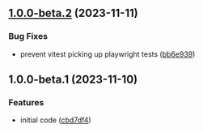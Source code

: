 ## [1.0.0-beta.2](https://github.com/drtrt-org/give-svelte-store-persistence-behaviour/compare/v1.0.0-beta.1...v1.0.0-beta.2) (2023-11-11)


### Bug Fixes

* prevent vitest picking up playwright tests ([bb6e939](https://github.com/drtrt-org/give-svelte-store-persistence-behaviour/commit/bb6e93947426a34a29c9b641071580f7791fd7d3))

## 1.0.0-beta.1 (2023-11-10)


### Features

* initial code ([cbd7df4](https://github.com/drtrt-org/give-svelte-store-persistence-behaviour/commit/cbd7df453da6145032f96c025ad91d2c03783e68))
